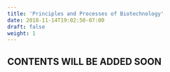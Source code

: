 ```yaml
---
title: 'Principles and Processes of Biotechnology'
date: 2018-11-14T19:02:50-07:00
draft: false
weight: 1
---
```


## CONTENTS WILL BE ADDED SOON